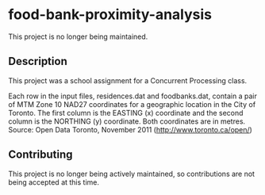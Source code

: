# food-bank-proximity-analysis
This project is no longer being maintained.

## Description
This project was a school assignment for a Concurrent Processing class.

Each row in the input files, residences.dat and foodbanks.dat, contain a pair of MTM Zone 10 NAD27 coordinates
for a geographic location in the City of Toronto. The first column is the EASTING (x) coordinate and the second 
column is the NORTHING (y) coordinate. Both coordinates are in metres.
Source: Open Data Toronto, November 2011 (http://www.toronto.ca/open/)

## Contributing
This project is no longer being actively maintained, so contributions are not being accepted at this time.
